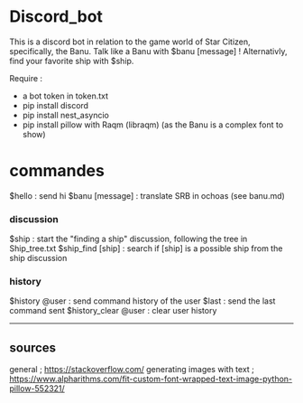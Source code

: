 # Discord_bot

This is a discord bot in relation to the game world of Star Citizen, specifically, the Banu.
Talk like a Banu with $banu [message] !
Alternativly, find your favorite ship with $ship.

Require :
- a bot token in token.txt
- pip install discord
- pip install nest_asyncio
- pip install pillow       with Raqm (libraqm) (as the Banu is a complex font to show)

# commandes
$hello : send hi
$banu [message] : translate SRB in ochoas  (see banu.md)

### discussion
$ship : start the "finding a ship" discussion, following the tree in Ship_tree.txt
$ship_find [ship] : search if [ship] is a possible ship from the ship discussion

### history
$history @user : send command history of the user
$last : send the last command sent
$history_clear @user : clear user history



---
## sources
general ; https://stackoverflow.com/
generating images with text ; https://www.alpharithms.com/fit-custom-font-wrapped-text-image-python-pillow-552321/